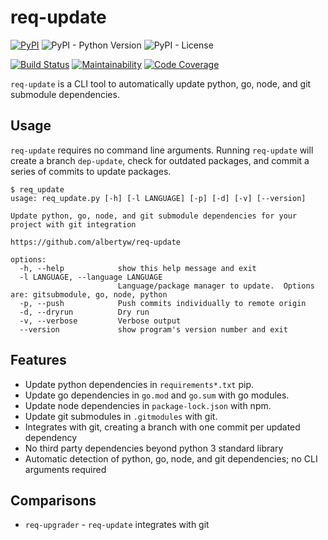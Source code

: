 # req-update

[![PyPI](https://img.shields.io/pypi/v/req-update)](https://pypi.org/project/req-update/)
![PyPI - Python Version](https://img.shields.io/pypi/pyversions/req-update)
![PyPI - License](https://img.shields.io/pypi/l/req-update)

[![Build Status](https://drone.albertyw.com/api/badges/albertyw/req-update/status.svg)](https://drone.albertyw.com/albertyw/req-update)
[![Maintainability](https://qlty.sh/gh/albertyw/projects/req-update/maintainability.svg)](https://qlty.sh/gh/albertyw/projects/req-update)
[![Code Coverage](https://qlty.sh/gh/albertyw/projects/req-update/coverage.svg)](https://qlty.sh/gh/albertyw/projects/req-update)

`req-update` is a CLI tool to automatically update python, go, node, and git submodule dependencies.

## Usage

`req-update` requires no command line arguments.  Running `req-update` will
create a branch `dep-update`, check for outdated packages, and commit a
series of commits to update packages.

```
$ req_update
usage: req_update.py [-h] [-l LANGUAGE] [-p] [-d] [-v] [--version]

Update python, go, node, and git submodule dependencies for your project with git integration

https://github.com/albertyw/req-update

options:
  -h, --help            show this help message and exit
  -l LANGUAGE, --language LANGUAGE
                        Language/package manager to update.  Options are: gitsubmodule, go, node, python
  -p, --push            Push commits individually to remote origin
  -d, --dryrun          Dry run
  -v, --verbose         Verbose output
  --version             show program's version number and exit
```

## Features

 - Update python dependencies in `requirements*.txt` pip.
 - Update go dependencies in `go.mod` and `go.sum` with go modules.
 - Update node dependencies in `package-lock.json` with npm.
 - Update git submodules in `.gitmodules` with git.
 - Integrates with git, creating a branch with one commit per updated dependency
 - No third party dependencies beyond python 3 standard library
 - Automatic detection of python, go, node, and git dependencies; no CLI arguments required

## Comparisons

 - `req-upgrader` - `req-update` integrates with git
